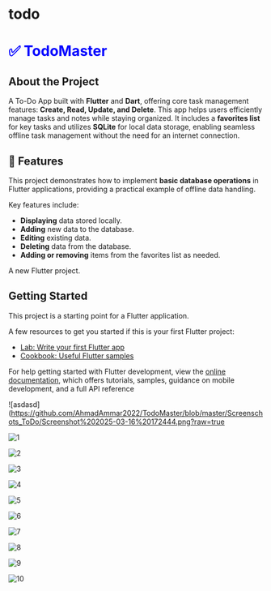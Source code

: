 # todo

<h1 style="color:blue; font-weight:bold;">✅ TodoMaster</h1>

## About the Project  
A To-Do App built with **Flutter** and **Dart**, offering core task management features: **Create, Read, Update, and Delete**. This app helps users efficiently manage tasks and notes while staying organized. It includes a **favorites list** for key tasks and utilizes **SQLite** for local data storage, enabling seamless offline task management without the need for an internet connection.  

## 🚀 Features  
This project demonstrates how to implement **basic database operations** in Flutter applications, providing a practical example of offline data handling.  

Key features include:  
- **Displaying** data stored locally.  
- **Adding** new data to the database.  
- **Editing** existing data.  
- **Deleting** data from the database.  
- **Adding or removing** items from the favorites list as needed.  

A new Flutter project.

## Getting Started

This project is a starting point for a Flutter application.

A few resources to get you started if this is your first Flutter project:

- [Lab: Write your first Flutter app](https://docs.flutter.dev/get-started/codelab)
- [Cookbook: Useful Flutter samples](https://docs.flutter.dev/cookbook)

For help getting started with Flutter development, view the
[online documentation](https://docs.flutter.dev/), which offers tutorials,
samples, guidance on mobile development, and a full API reference


![asdasd](https://github.com/AhmadAmmar2022/TodoMaster/blob/master/Screenschots_ToDo/Screenshot%202025-03-16%20172444.png?raw=true

![1](https://github.com/AhmadAmmar2022/TodoMaster/blob/master/Screenschots_ToDo/Screenshot%202025-03-16%20173222.png?raw=true)

![2](https://github.com/AhmadAmmar2022/TodoMaster/blob/master/Screenschots_ToDo/Screenshot%202025-03-16%20173446.png?raw=true)

![3](https://github.com/AhmadAmmar2022/TodoMaster/blob/master/Screenschots_ToDo/Screenshot%202025-03-16%20173822.png?raw=true)

![4](https://github.com/AhmadAmmar2022/TodoMaster/blob/master/Screenschots_ToDo/Screenshot%202025-03-16%20174318.png?raw=true)

![5](https://github.com/AhmadAmmar2022/TodoMaster/blob/master/Screenschots_ToDo/Screenshot%202025-03-16%20174429.png?raw=true)

![6](https://github.com/AhmadAmmar2022/TodoMaster/blob/master/Screenschots_ToDo/Screenshot%202025-03-16%20174513.png?raw=true)

![7](https://github.com/AhmadAmmar2022/TodoMaster/blob/master/Screenschots_ToDo/Screenshot%202025-03-16%20174544.png?raw=true)

![8](https://github.com/AhmadAmmar2022/TodoMaster/blob/master/Screenschots_ToDo/Screenshot%202025-03-16%20174638.png?raw=true)

![9](https://github.com/AhmadAmmar2022/TodoMaster/blob/master/Screenschots_ToDo/Screenshot%202025-03-16%20174658.png?raw=true)

![10](https://github.com/AhmadAmmar2022/TodoMaster/blob/master/Screenschots_ToDo/Screenshot%202025-03-16%20174733.png?raw=true)





